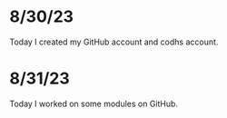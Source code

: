 # 8/30/23

Today I created my GitHub account and codhs account.

# 8/31/23

Today I worked on some modules on GitHub.
